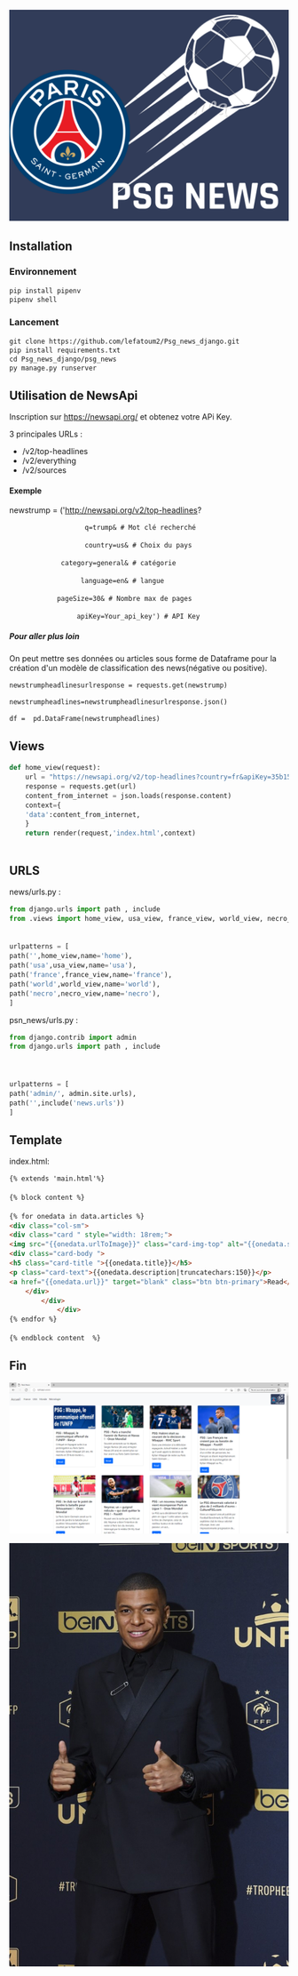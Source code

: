 ![img6](./img/psg_news2.png)
## Installation

### Environnement
```
pip install pipenv
pipenv shell
```

### Lancement 

```
git clone https://github.com/lefatoum2/Psg_news_django.git
pip install requirements.txt
cd Psg_news_django/psg_news
py manage.py runserver
```
## Utilisation de NewsApi
Inscription sur https://newsapi.org/ et obtenez votre APi Key.


3 principales URLs :

- /v2/top-headlines
- /v2/everything
- /v2/sources


#### Exemple

newstrump = ('http://newsapi.org/v2/top-headlines?    

                       q=trump& # Mot clé recherché

                       country=us& # Choix du pays

                 category=general& # catégorie

                      language=en& # langue

                pageSize=30& # Nombre max de pages

                     apiKey=Your_api_key') # API Key



##### Pour aller plus loin 

On peut mettre ses données ou articles sous forme de Dataframe pour la création d'un modèle de classification des news(négative ou positive).

```
newstrumpheadlinesurlresponse = requests.get(newstrump)
```

```
newstrumpheadlines=newstrumpheadlinesurlresponse.json()
```

```
df =  pd.DataFrame(newstrumpheadlines)
```

## Views 
```py
def home_view(request):
    url = "https://newsapi.org/v2/top-headlines?country=fr&apiKey=35b15b6df19743a6b66dbfbb719bcea0"
    response = requests.get(url)
    content_from_internet = json.loads(response.content)
    context={
    'data':content_from_internet,
    }
    return render(request,'index.html',context)



```

## URLS

news/urls.py :
```py
from django.urls import path , include
from .views import home_view, usa_view, france_view, world_view, necro_view


urlpatterns = [
path('',home_view,name='home'),
path('usa',usa_view,name='usa'),
path('france',france_view,name='france'),
path('world',world_view,name='world'),
path('necro',necro_view,name='necro'),
]
```

psn_news/urls.py :
```py
from django.contrib import admin
from django.urls import path , include



urlpatterns = [
path('admin/', admin.site.urls),
path('',include('news.urls'))
]
```

## Template
index.html:
```html
{% extends 'main.html'%}

{% block content %}

{% for onedata in data.articles %}
<div class="col-sm">
<div class="card " style="width: 18rem;">
<img src="{{onedata.urlToImage}}" class="card-img-top" alt="{{onedata.source.name}}">
<div class="card-body ">
<h5 class="card-title ">{{onedata.title}}</h5>
<p class="card-text">{{onedata.description|truncatechars:150}}</p>
<a href="{{onedata.url}}" target="blank" class="btn btn-primary">Read</a>
    </div>
        </div>
            </div>
{% endfor %}

{% endblock content  %}

```

## Fin 

![img6](./img/psg_news3.png)

![img6](./img/mbappe1.jpg)
